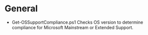 # General

 * Get-OSSupportCompliance.ps1 
      Checks OS version to determine compliance for Microsoft Mainstream or Extended Support.
